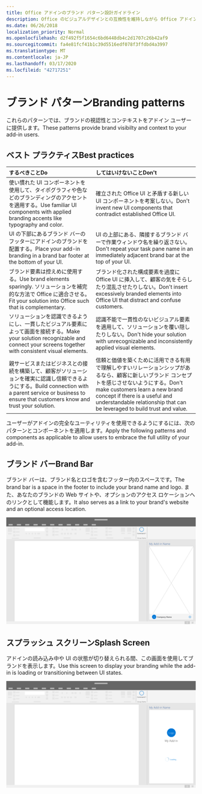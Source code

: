```yaml
---
title: Office アドインのブランド パターン設計ガイドライン
description: Office のビジュアルデザインとの互換性を維持しながら Office アドインをブランド化する方法について説明します。
ms.date: 06/26/2018
localization_priority: Normal
ms.openlocfilehash: d2f492f5f1654c6bd6448db4c2d1707c26b42af9
ms.sourcegitcommit: fa4e81fcf41b1c39d5516edf078f3ffdbd4a3997
ms.translationtype: MT
ms.contentlocale: ja-JP
ms.lasthandoff: 03/17/2020
ms.locfileid: "42717251"
---
```

# <a name="branding-patterns"></a><span data-ttu-id="28b5e-103">ブランド パターン</span><span class="sxs-lookup"><span data-stu-id="28b5e-103">Branding patterns</span></span>

<span data-ttu-id="28b5e-104">これらのパターンでは、ブランドの視認性とコンテキストをアドイン ユーザーに提供します。</span><span class="sxs-lookup"><span data-stu-id="28b5e-104">These patterns provide brand visibilty and context to your add-in users.</span></span> 

## <a name="best-practices"></a><span data-ttu-id="28b5e-105">ベスト プラクティス</span><span class="sxs-lookup"><span data-stu-id="28b5e-105">Best practices</span></span>

|<span data-ttu-id="28b5e-106">するべきこと</span><span class="sxs-lookup"><span data-stu-id="28b5e-106">Do</span></span> |<span data-ttu-id="28b5e-107">してはいけないこと</span><span class="sxs-lookup"><span data-stu-id="28b5e-107">Don't</span></span>|
|:---- |:----|
| <span data-ttu-id="28b5e-108">使い慣れた UI コンポーネントを使用して、タイポグラフィや色などのブランディングのアクセントを適用する。</span><span class="sxs-lookup"><span data-stu-id="28b5e-108">Use familiar UI components with applied branding accents like typography and color.</span></span> | <span data-ttu-id="28b5e-109">確立された Office UI と矛盾する新しい UI コンポーネントを考案しない。</span><span class="sxs-lookup"><span data-stu-id="28b5e-109">Don't invent new UI components that contradict established Office UI.</span></span> | 
| <span data-ttu-id="28b5e-110">UI の下部にあるブランド バーのフッターにアドインのブランドを配置する。</span><span class="sxs-lookup"><span data-stu-id="28b5e-110">Place your add-in branding in a brand bar footer at the bottom of your UI.</span></span> | <span data-ttu-id="28b5e-111">UI の上部にある、隣接するブランド バーで作業ウィンドウ名を繰り返さない。</span><span class="sxs-lookup"><span data-stu-id="28b5e-111">Don't repeat your task pane name in an immediately adjacent brand bar at the top of your UI.</span></span> |
| <span data-ttu-id="28b5e-112">ブランド要素は控えめに使用する。</span><span class="sxs-lookup"><span data-stu-id="28b5e-112">Use brand elements sparingly.</span></span> <span data-ttu-id="28b5e-113">ソリューションを補完的な方法で Office に適合させる。</span><span class="sxs-lookup"><span data-stu-id="28b5e-113">Fit your solution into Office such that is complementary.</span></span> | <span data-ttu-id="28b5e-114">ブランド化された構成要素を過度に Office UI に挿入して、顧客の気をそらしたり混乱させたりしない。</span><span class="sxs-lookup"><span data-stu-id="28b5e-114">Don't insert excessively branded elements into Office UI that distract and confuse customers.</span></span> |
| <span data-ttu-id="28b5e-115">ソリューションを認識できるようにし、一貫したビジュアル要素によって画面を接続する。</span><span class="sxs-lookup"><span data-stu-id="28b5e-115">Make your solution recognizable and connect your screens together with consistent visual elements.</span></span> | <span data-ttu-id="28b5e-116">認識不能で一貫性のないビジュアル要素を適用して、ソリューションを覆い隠したりしない。</span><span class="sxs-lookup"><span data-stu-id="28b5e-116">Don't hide your solution with unrecognizable and inconsistently applied visual elements.</span></span> |
| <span data-ttu-id="28b5e-117">親サービスまたはビジネスとの接続を構築して、顧客がソリューションを確実に認識し信頼できるようにする。</span><span class="sxs-lookup"><span data-stu-id="28b5e-117">Build connection with a parent service or business to ensure that customers know and trust your solution.</span></span> | <span data-ttu-id="28b5e-118">信頼と価値を築くために活用できる有用で理解しやすいリレーションシップがあるなら、顧客に新しいブランド コンセプトを感じさせないようにする。</span><span class="sxs-lookup"><span data-stu-id="28b5e-118">Don't make customers learn a new brand concept if there is a useful and understandable relationship that can be leveraged to build trust and value.</span></span> |


<span data-ttu-id="28b5e-119">ユーザーがアドインの完全なユーティリティを使用できるようにするには、次のパターンとコンポーネントを適用します。</span><span class="sxs-lookup"><span data-stu-id="28b5e-119">Apply the following patterns and components as applicable to allow users to embrace the full utility of your add-in.</span></span>


## <a name="brand-bar"></a><span data-ttu-id="28b5e-120">ブランド バー</span><span class="sxs-lookup"><span data-stu-id="28b5e-120">Brand Bar</span></span>

<span data-ttu-id="28b5e-121">ブランド バーは、ブランド名とロゴを含むフッター内のスペースです。</span><span class="sxs-lookup"><span data-stu-id="28b5e-121">The brand bar is a space in the footer to include your brand name and logo.</span></span> <span data-ttu-id="28b5e-122">また、あなたのブランドの Web サイトや、オプションのアクセス ロケーションへのリンクとして機能します。</span><span class="sxs-lookup"><span data-stu-id="28b5e-122">It also serves as a link to your brand's website and an optional access location.</span></span>

![ブランド バー - デスクトップ作業ウィンドウの仕様](../images/add-in-brand-bar.png)

## <a name="splash-screen"></a><span data-ttu-id="28b5e-124">スプラッシュ スクリーン</span><span class="sxs-lookup"><span data-stu-id="28b5e-124">Splash Screen</span></span>

<span data-ttu-id="28b5e-125">アドインの読み込み中や UI の状態が切り替えられる間、この画面を使用してブランドを表示します。</span><span class="sxs-lookup"><span data-stu-id="28b5e-125">Use this screen to display your branding while the add-in is loading or transitioning between UI states.</span></span>

![ブランド スプラッシュ スクリーン - デスクトップ作業ウィンドウの仕様](../images/add-in-splash-screen.png)
